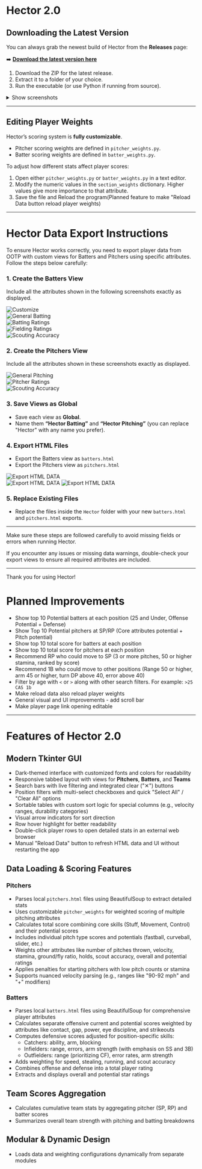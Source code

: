 # Hector 2.0

## Downloading the Latest Version

You can always grab the newest build of Hector from the **Releases** page:

➡️ [**Download the latest version here**](../../releases)

1. Download the ZIP for the latest release.  
2. Extract it to a folder of your choice.  
3. Run the executable (or use Python if running from source).

<details>
  <summary>Show screenshots</summary>

  
  ![Screenshot 1](screenshots/hectorshowcase1.png)  
  ![Screenshot 2](screenshots/hectorshowcase2.png)  
  ![Screenshot 3](screenshots/hectorshowcase3.png)  

</details>

---

## Editing Player Weights

Hector’s scoring system is **fully customizable**.  

- Pitcher scoring weights are defined in `pitcher_weights.py`.  
- Batter scoring weights are defined in `batter_weights.py`.  

To adjust how different stats affect player scores:  
1. Open either `pitcher_weights.py` or `batter_weights.py` in a text editor.  
2. Modify the numeric values in the `section_weights` dictionary. Higher values give more importance to that attribute.  
3. Save the file and Reload the program(Planned feature to make "Reload Data button reload player weights)

---

# Hector Data Export Instructions

To ensure Hector works correctly, you need to export player data from OOTP with custom views for Batters and Pitchers using specific attributes. Follow the steps below carefully:

### 1. Create the Batters View

Include all the attributes shown in the following screenshots exactly as displayed.

![Customize](screenshots/Customize.png)  
![General Batting](screenshots/generalbatting.png)  
![Batting Ratings](screenshots/battingratings.png)  
![Fielding Ratings](screenshots/fieldingratings.png)  
![Scouting Accuracy](screenshots/scoutingacc.png)  

### 2. Create the Pitchers View

Include all the attributes shown in these screenshots exactly as displayed.

![General Pitching](screenshots/generalpitching.png)  
![Pitcher Ratings](screenshots/pitcherratings.png)  
![Scouting Accuracy](screenshots/scoutingacc.png)  

### 3. Save Views as Global

- Save each view as **Global**.  
- Name them **“Hector Batting”** and **“Hector Pitching”** (you can replace "Hector" with any name you prefer).

### 4. Export HTML Files

- Export the Batters view as `batters.html`  
- Export the Pitchers view as `pitchers.html`

![Export HTML DATA](screenshots/hectorexport.png)  
![Export HTML DATA](screenshots/hectorexport2.png) 
![Export HTML DATA](screenshots/hectorexport3.png)   

### 5. Replace Existing Files

- Replace the files inside the `Hector` folder with your new `batters.html` and `pitchers.html` exports.

---

Make sure these steps are followed carefully to avoid missing fields or errors when running Hector.

If you encounter any issues or missing data warnings, double-check your export views to ensure all required attributes are included.

---

Thank you for using Hector!

# Planned Improvements

- Show top 10 Potential batters at each position (25 and Under, Offense Potential + Defense)  
- Show Top 10 Potential pitchers at SP/RP (Core attributes potential + Pitch potential)  
- Show top 10 total score for batters at each position  
- Show top 10 total score for pitchers at each position  
- Recommend RP who could move to SP (3 or more pitches, 50 or higher stamina, ranked by score)  
- Recommend 1B who could move to other positions (Range 50 or higher, arm 45 or higher, turn DP above 40, error above 40)  
- Filter by age with `<` or `>` along with other search filters. For example: `>25 CAS 1b`  
- Make reload data also reload player weights  
- General visual and UI improvements - add scroll bar
- Make player page link opening editable  

---

# Features of Hector 2.0

## Modern Tkinter GUI
- Dark-themed interface with customized fonts and colors for readability  
- Responsive tabbed layout with views for **Pitchers**, **Batters**, and **Teams**  
- Search bars with live filtering and integrated clear ("✕") buttons  
- Position filters with multi-select checkboxes and quick "Select All" / "Clear All" options  
- Sortable tables with custom sort logic for special columns (e.g., velocity ranges, durability categories)  
- Visual arrow indicators for sort direction  
- Row hover highlight for better readability  
- Double-click player rows to open detailed stats in an external web browser  
- Manual "Reload Data" button to refresh HTML data and UI without restarting the app  

## Data Loading & Scoring Features

### Pitchers
- Parses local `pitchers.html` files using BeautifulSoup to extract detailed stats  
- Uses customizable `pitcher_weights` for weighted scoring of multiple pitching attributes  
- Calculates total score combining core skills (Stuff, Movement, Control) and their potential scores  
- Includes individual pitch type scores and potentials (fastball, curveball, slider, etc.)  
- Weights other attributes like number of pitches thrown, velocity, stamina, ground/fly ratio, holds, scout accuracy, overall and potential ratings  
- Applies penalties for starting pitchers with low pitch counts or stamina  
- Supports nuanced velocity parsing (e.g., ranges like "90-92 mph" and "+" modifiers)  

### Batters
- Parses local `batters.html` files using BeautifulSoup for comprehensive player attributes  
- Calculates separate offensive current and potential scores weighted by attributes like contact, gap, power, eye discipline, and strikeouts  
- Computes defensive scores adjusted for position-specific skills:  
  - Catchers: ability, arm, blocking  
  - Infielders: range, errors, arm strength (with emphasis on SS and 3B)  
  - Outfielders: range (prioritizing CF), error rates, arm strength  
- Adds weighting for speed, stealing, running, and scout accuracy  
- Combines offense and defense into a total player rating  
- Extracts and displays overall and potential star ratings  

## Team Scores Aggregation
- Calculates cumulative team stats by aggregating pitcher (SP, RP) and batter scores  
- Summarizes overall team strength with pitching and batting breakdowns  

## Modular & Dynamic Design
- Loads data and weighting configurations dynamically from separate modules  
